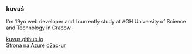 ### kuvuś

I'm 19yo web developer and I currently study at AGH University of Science and Technology in Cracow.

[kuvus.github.io](https://kuvus.github.io/)  
[Strona na Azure](https://jmaciol1.z28.web.core.windows.net/)
[o2ac-ur](https://github.com/kuvus/o2ac-ur)
